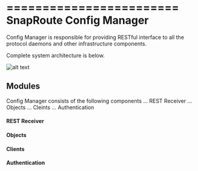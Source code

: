 ========================
SnapRoute Config Manager 
========================

Config Manager is responsible for providing RESTful interface to 
all the protocol daemons and other infrastructure components.

Complete system architecture is below.

![alt text](https://github.com/hgollapalli/config/blob/master/docs/SoftwareOverview.png "Architecture")

## Modules

Config Manager consists of the following components
... REST Receiver
... Objects
... Cleints
... Authentication 

#### REST Receiver
#### Objects 
#### Clients 
#### Authentication 


